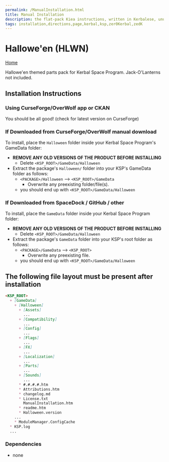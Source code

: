 ```yaml
---
permalink: /ManualInstallation.html
title: Manual Installation
description: the flat-pack Kiea instructions, written in Kerbalese, unusally present
tags: installation,directions,page,kerbal,ksp,zer0Kerbal,zedK
---
```


<!-- ManualInstallation.md v1.1.8.1
Hallowe'en (HLWN)
created: 01 Oct 2019
updated: 29 Jul 2022 -->

<!-- based upon work by Lisias -->

# Hallowe'en (HLWN)

[Home](./index.md)

Hallowe'en themed parts pack for Kerbal Space Program. Jack-O'Lanterns not included.

## Installation Instructions

### Using CurseForge/OverWolf app or CKAN

You should be all good! (check for latest version on CurseForge)

### If Downloaded from CurseForge/OverWolf manual download

To install, place the `Halloween` folder inside your Kerbal Space Program's GameData folder:

* **REMOVE ANY OLD VERSIONS OF THE PRODUCT BEFORE INSTALLING**
  * Delete `<KSP_ROOT>/GameData/Halloween`
* Extract the package's `Halloween/` folder into your KSP's GameData folder as follows:
  * `<PACKAGE>/Halloween` --> `<KSP_ROOT>/GameData`
    * Overwrite any preexisting folder/file(s).
  * you should end up with `<KSP_ROOT>/GameData/Halloween`

### If Downloaded from SpaceDock / GitHub / other

To install, place the `GameData` folder inside your Kerbal Space Program folder:

* **REMOVE ANY OLD VERSIONS OF THE PRODUCT BEFORE INSTALLING**
  * Delete `<KSP_ROOT>/GameData/Halloween`
* Extract the package's `GameData` folder into your KSP's root folder as follows:
  * `<PACKAGE>/GameData` --> `<KSP_ROOT>`
    * Overwrite any preexisting file.
  * you should end up with `<KSP_ROOT>/GameData/Halloween`

## The following file layout must be present after installation

```markdown
<KSP_ROOT>
  + [GameData]
    + [Halloween]
      + [Assets]
        ...
      + [Compatibility]
        ...
      + [Config]
        ...
      + [Flags]
        ...
      + [FX]
        ...
      + [Localization]
        ...
      + [Parts]
        ...
      + [Sounds]
        ...
      * #.#.#.#.htm
      * Attributions.htm
      * changelog.md
      * License.txt
        ManualInstallation.htm
      * readme.htm
      * Halloween.version
    ...
    * ModuleManager.ConfigCache
  * KSP.log
  ...
```

### Dependencies

* none